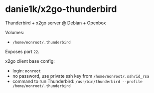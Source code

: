 # danie1k/x2go-thunderbird
Thunderbird + x2go server @ Debian + Openbox

Volumes:
* `/home/nonroot/.thunderbird`

Exposes port `22`.

x2go client base config:
* login: `nonroot`
* no password, use private ssh key from `/home/nonroot/.ssh/id_rsa`
* command to run Thunderbird: `/usr/bin/thunderbird --profile /home/nonroot/.thunderbird`
